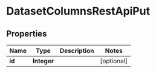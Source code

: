 # DatasetColumnsRestApiPut

## Properties
Name | Type | Description | Notes
------------ | ------------- | ------------- | -------------
**id** | **Integer** |  |  [optional]

